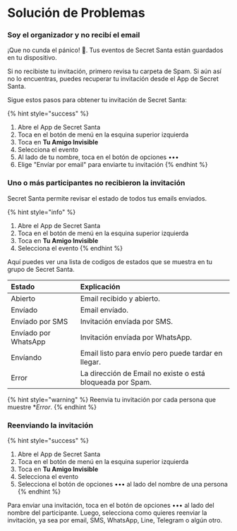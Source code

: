 # Solución de Problemas

### Soy el organizador y no recibí el email

¡Que no cunda el pánico! 🙂. Tus eventos de Secret Santa están guardados en tu dispositivo.

Si no recibiste tu invitación, primero revisa tu carpeta de Spam. Si aún así no lo encuentras, puedes recuperar tu invitación desde el App de Secret Santa.

Sigue estos pasos para obtener tu invitación de Secret Santa:

{% hint style="success" %}
1. Abre el App de Secret Santa
2. Toca en el botón de menú en la esquina superior izquierda
3. Toca en **Tu Amigo Invisible**
4. Selecciona el evento
5. Al lado de tu nombre, toca en el botón de opciones •••
6. Elige "Envíar por email" para enviarte tu invitación
{% endhint %}

### Uno o más participantes no recibieron la invitación

Secret Santa permite revisar el estado de todos tus emails enviados.

{% hint style="info" %}
1. Abre el App de Secret Santa
2. Toca en el botón de menú en la esquina superior izquierda
3. Toca en **Tu Amigo Invisible**
4. Selecciona el evento
{% endhint %}

Aquí puedes ver una lista de codigos de estados que se muestra en tu grupo de Secret Santa.

|Estado | Explicación|
| :--- | :--- |
| Abierto | Email recibido y abierto. |
| Envíado | Email envíado. |
| Envíado por SMS | Invitación envíada por SMS. |
| Envíado por WhatsApp | Invitación envíada por WhatsApp. |
| Envíando | Email listo para envío pero puede tardar en llegar. |
| Error | La dirección de Email no existe o está bloqueada por Spam. |

{% hint style="warning" %}
Reenvia tu invitación por cada persona que muestre **Error*.
{% endhint %}

### Reenviando la invitación

{% hint style="success" %}
1. Abre el App de Secret Santa
2. Toca en el botón de menú en la esquina superior izquierda
3. Toca en **Tu Amigo Invisible**
4. Selecciona el evento
5. Selecciona el botón de opciones ••• al lado del nombre de una persona
{% endhint %}

Para enviar una invitación, toca en el botón de opciones ••• al lado del nombre del participante. Luego, selecciona como quieres reenviar la invitación, ya sea por email, SMS, WhatsApp, Line, Telegram o algún otro.


